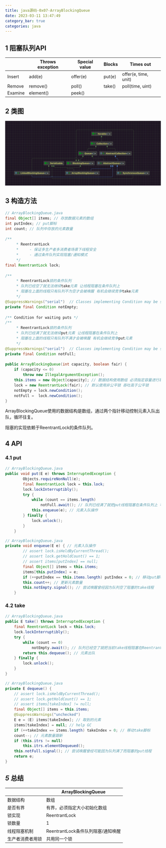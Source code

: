 ```yaml
---
title: java源码-0x07-ArrayBlockingQueue
date: 2023-03-11 13:47:49
category_bar: true
categories: java
---
```


## 1 阻塞队列API

|         | Throws exception | Special value | Blocks | Times out            |
| ------- | ---------------- | ------------- | ------ | -------------------- |
| Insert  | add(e)           | offer(e)      | put(e) | offer(e, time, unit) |
| Remove  | remove()         | poll()        | take() | poll(time, uint)     |
| Examine | element()        | peek()        |        |                      |

## 2 类图

![](./java源码-0x07-ArrayBlockingQueue/202211221522904.png)

## 3 构造方法

```java
// ArrayBlockingQueue.java
final Object[] items; // 存放数据元素的数组
int putIndex; // put脚标
int count; // 队列中存放的元素数量

/**
     * ReentrantLock
     *     - 保证多生产者多消费者场景下线程安全
     *     - 通过条件队列实现阻塞/通知模式
     */
final ReentrantLock lock;

/**
     * ReentrantLock锁的条件队列
     * 队列已经空了就无法继续take元素 让线程阻塞在条件队列上
     * 阻塞在上面的线程只有队列不为空才会被唤醒 有机会继续竞争take元素
     */
@SuppressWarnings("serial")  // Classes implementing Condition may be serializable.
private final Condition notEmpty;

/** Condition for waiting puts */
/**
     * ReentrantLock锁的条件队列
     * 队列已经满了就无法继续put元素 让线程阻塞在条件队列上
     * 阻塞在上面的线程只有队列不满才会被唤醒 有机会继续竞争put元素
     */
@SuppressWarnings("serial")  // Classes implementing Condition may be serializable.
private final Condition notFull;

public ArrayBlockingQueue(int capacity, boolean fair) {
    if (capacity <= 0)
        throw new IllegalArgumentException();
    this.items = new Object[capacity]; // 数据结构使用数组 必须指定容量进行初始化
    lock = new ReentrantLock(fair); // 默认使用非公平锁 吞吐高于公平锁
    notEmpty = lock.newCondition();
    notFull =  lock.newCondition();
}
```

ArrayBlockingQueue使用的数据结构是数组，通过两个指针移动控制元素入队出队，循环往复。

阻塞的实现依赖于ReentrantLock的条件队列。

## 4 API

### 4.1 put

```java
// ArrayBlockingQueue.java
public void put(E e) throws InterruptedException {
        Objects.requireNonNull(e);
        final ReentrantLock lock = this.lock;
        lock.lockInterruptibly();
        try {
            while (count == items.length)
                notFull.await(); // 队列已经满了就把put线程阻塞在条件队列上 等待有其他线程take走元素唤醒put线程
            this.enqueue(e); // 元素入队操作
        } finally {
            lock.unlock();
        }
    }
```

```java
// ArrayBlockingQueue.java
private void enqueue(E e) { // 元素入队操作
        // assert lock.isHeldByCurrentThread();
        // assert lock.getHoldCount() == 1;
        // assert items[putIndex] == null;
        final Object[] items = this.items;
        items[this.putIndex] = e;
        if (++putIndex == this.items.length) putIndex = 0; // 移动put脚标
        this.count++; // 更新元素数量
        this.notEmpty.signal(); // 尝试唤醒曾经因为队列空了阻塞的take线程
    }
```

### 4.2 take

```java
// ArrayBlockingQueue.java
public E take() throws InterruptedException {
    final ReentrantLock lock = this.lock;
    lock.lockInterruptibly();
    try {
        while (count == 0)
            notEmpty.await(); // 队列已经空了就把当前take线程阻塞在ReentrantLock的条件队列上 等待其他线程put元素后唤醒take线程
        return this.dequeue(); // 元素出队
    } finally {
        lock.unlock();
    }
}
```

```java
// ArrayBlockingQueue.java
private E dequeue() {
    // assert lock.isHeldByCurrentThread();
    // assert lock.getHoldCount() == 1;
    // assert items[takeIndex] != null;
    final Object[] items = this.items;
    @SuppressWarnings("unchecked")
    E e = (E) items[takeIndex]; // 取到的元素
    items[takeIndex] = null; // help GC
    if (++takeIndex == items.length) takeIndex = 0; // 移动take脚标
    count--; // 元素数量跟新
    if (this.itrs != null)
        this.itrs.elementDequeued();
    this.notFull.signal(); // 尝试唤醒曾经可能因为队列满了而阻塞的put线程
    return e;
}
```

## *5* 总结

|                  | ArrayBlockingQueue                 |
| ---------------- | ---------------------------------- |
| 数据结构         | 数组                               |
| 是否有界         | 有界，必须指定大小初始化数组       |
| 锁实现           | ReentrantLock                      |
| 锁数量           | 1                                  |
| 线程阻塞机制     | ReentrantLock条件队列阻塞/通知唤醒 |
| 生产者消费者用锁 | 共用同一个锁                       |
